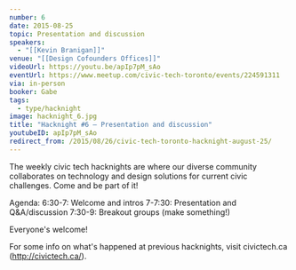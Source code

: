 ```yaml
---
number: 6
date: 2015-08-25
topic: Presentation and discussion
speakers:
  - "[[Kevin Branigan]]"
venue: "[[Design Cofounders Offices]]"
videoUrl: https://youtu.be/apIp7pM_sAo
eventUrl: https://www.meetup.com/civic-tech-toronto/events/224591311
via: in-person
booker: Gabe
tags:
  - type/hacknight
image: hacknight_6.jpg
title: "Hacknight #6 – Presentation and discussion"
youtubeID: apIp7pM_sAo
redirect_from: /2015/08/26/civic-tech-toronto-hacknight-august-25/
---
```


The weekly civic tech hacknights are where our diverse community collaborates on technology and design solutions for current civic challenges. Come and be part of it!

Agenda:
6:30-7: Welcome and intros
7-7:30: Presentation and Q&A/discussion
7:30-9: Breakout groups (make something!)

Everyone's welcome!

For some info on what's happened at previous hacknights, visit civictech.ca (http://civictech.ca/).